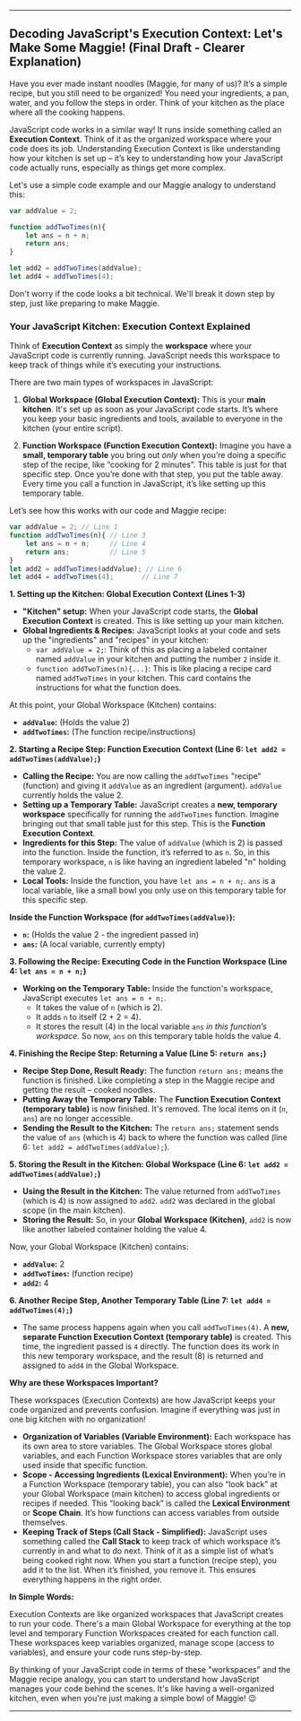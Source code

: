 
---

## Decoding JavaScript's Execution Context: Let's Make Some Maggie! (Final Draft - Clearer Explanation)

Have you ever made instant noodles (Maggie, for many of us)? It’s a simple recipe, but you still need to be organized! You need your ingredients, a pan, water, and you follow the steps in order. Think of your kitchen as the place where all the cooking happens.

JavaScript code works in a similar way! It runs inside something called an **Execution Context**. Think of it as the organized workspace where your code does its job. Understanding Execution Context is like understanding how your kitchen is set up – it’s key to understanding how your JavaScript code actually runs, especially as things get more complex.

Let's use a simple code example and our Maggie analogy to understand this:

```javascript
var addValue = 2;

function addTwoTimes(n){
    let ans = n + n;
    return ans;
}

let add2 = addTwoTimes(addValue);
let add4 = addTwoTimes(4);
```

Don't worry if the code looks a bit technical. We'll break it down step by step, just like preparing to make Maggie.

### Your JavaScript Kitchen: Execution Context Explained

Think of **Execution Context** as simply the **workspace** where your JavaScript code is currently running.  JavaScript needs this workspace to keep track of things while it’s executing your instructions.

There are two main types of workspaces in JavaScript:

1.  **Global Workspace (Global Execution Context):** This is your **main kitchen**. It's set up as soon as your JavaScript code starts. It’s where you keep your basic ingredients and tools, available to everyone in the kitchen (your entire script).

2.  **Function Workspace (Function Execution Context):** Imagine you have a **small, temporary table** you bring out *only* when you’re doing a specific step of the recipe, like “cooking for 2 minutes”. This table is just for that specific step. Once you’re done with that step, you put the table away.  Every time you call a function in JavaScript, it’s like setting up this temporary table.

Let’s see how this works with our code and Maggie recipe:

```javascript
var addValue = 2; // Line 1
function addTwoTimes(n){ // Line 3
    let ans = n + n;     // Line 4
    return ans;          // Line 5
}
let add2 = addTwoTimes(addValue); // Line 6
let add4 = addTwoTimes(4);       // Line 7
```

**1. Setting up the Kitchen: Global Execution Context (Lines 1-3)**

*   **"Kitchen" setup:** When your JavaScript code starts, the **Global Execution Context** is created. This is like setting up your main kitchen.
*   **Global Ingredients & Recipes:** JavaScript looks at your code and sets up the "ingredients" and "recipes" in your kitchen:
    *   `var addValue = 2;`:  Think of this as placing a labeled container named `addValue` in your kitchen and putting the number `2` inside it.
    *   `function addTwoTimes(n){...}`: This is like placing a recipe card named `addTwoTimes` in your kitchen. This card contains the instructions for what the function does.

At this point, your Global Workspace (Kitchen) contains:

*   **`addValue`:**  (Holds the value 2)
*   **`addTwoTimes`:** (The function recipe/instructions)

**2. Starting a Recipe Step: Function Execution Context (Line 6: `let add2 = addTwoTimes(addValue);`)**

*   **Calling the Recipe:**  You are now calling the `addTwoTimes` "recipe" (function) and giving it `addValue` as an ingredient (argument).  `addValue` currently holds the value 2.
*   **Setting up a Temporary Table:** JavaScript creates a **new, temporary workspace** specifically for running the `addTwoTimes` function. Imagine bringing out that small table just for this step. This is the **Function Execution Context**.
*   **Ingredients for this Step:** The value of `addValue` (which is 2) is passed into the function. Inside the function, it’s referred to as `n`. So, in this temporary workspace, `n` is like having an ingredient labeled "n" holding the value 2.
*   **Local Tools:** Inside the function, you have `let ans = n + n;`. `ans` is a local variable, like a small bowl you only use on this temporary table for this specific step.

**Inside the Function Workspace (for `addTwoTimes(addValue)`):**

*   **`n`:** (Holds the value 2 - the ingredient passed in)
*   **`ans`:** (A local variable, currently empty)

**3. Following the Recipe: Executing Code in the Function Workspace (Line 4: `let ans = n + n;`)**

*   **Working on the Temporary Table:** Inside the function's workspace, JavaScript executes `let ans = n + n;`.
    *   It takes the value of `n` (which is 2).
    *   It adds `n` to itself (2 + 2 = 4).
    *   It stores the result (4) in the local variable `ans` *in this function’s workspace*. So now, `ans` on this temporary table holds the value 4.

**4. Finishing the Recipe Step: Returning a Value (Line 5: `return ans;`)**

*   **Recipe Step Done, Result Ready:** The function `return ans;` means the function is finished. Like completing a step in the Maggie recipe and getting the result – cooked noodles.
*   **Putting Away the Temporary Table:** The **Function Execution Context (temporary table)** is now finished. It's removed.  The local items on it (`n`, `ans`) are no longer accessible.
*   **Sending the Result to the Kitchen:** The `return ans;` statement sends the value of `ans` (which is 4) back to where the function was called (line 6: `let add2 = addTwoTimes(addValue);`).

**5. Storing the Result in the Kitchen: Global Workspace (Line 6: `let add2 = addTwoTimes(addValue);`)**

*   **Using the Result in the Kitchen:** The value returned from `addTwoTimes` (which is 4) is now assigned to `add2`. `add2` was declared in the global scope (in the main kitchen).
*   **Storing the Result:** So, in your **Global Workspace (Kitchen)**, `add2` is now like another labeled container holding the value 4.

Now, your Global Workspace (Kitchen) contains:

*   **`addValue`:** 2
*   **`addTwoTimes`:** (function recipe)
*   **`add2`:** 4

**6. Another Recipe Step, Another Temporary Table (Line 7: `let add4 = addTwoTimes(4);`)**

*   The same process happens again when you call `addTwoTimes(4)`. A **new, separate Function Execution Context (temporary table)** is created. This time, the ingredient passed is `4` directly. The function does its work in this new temporary workspace, and the result (8) is returned and assigned to `add4` in the Global Workspace.

**Why are these Workspaces Important?**

These workspaces (Execution Contexts) are how JavaScript keeps your code organized and prevents confusion.  Imagine if everything was just in one big kitchen with no organization!

*   **Organization of Variables (Variable Environment):** Each workspace has its own area to store variables. The Global Workspace stores global variables, and each Function Workspace stores variables that are only used inside that specific function.
*   **Scope - Accessing Ingredients (Lexical Environment):** When you’re in a Function Workspace (temporary table), you can also “look back” at your Global Workspace (main kitchen) to access global ingredients or recipes if needed. This “looking back” is called the **Lexical Environment** or **Scope Chain**. It’s how functions can access variables from outside themselves.
*   **Keeping Track of Steps (Call Stack - Simplified):** JavaScript uses something called the **Call Stack** to keep track of which workspace it’s currently in and what to do next.  Think of it as a simple list of what’s being cooked right now. When you start a function (recipe step), you add it to the list. When it’s finished, you remove it. This ensures everything happens in the right order.

**In Simple Words:**

Execution Contexts are like organized workspaces that JavaScript creates to run your code. There's a main Global Workspace for everything at the top level and temporary Function Workspaces created for each function call. These workspaces keep variables organized, manage scope (access to variables), and ensure your code runs step-by-step.

By thinking of your JavaScript code in terms of these "workspaces" and the Maggie recipe analogy, you can start to understand how JavaScript manages your code behind the scenes.  It's like having a well-organized kitchen, even when you're just making a simple bowl of Maggie! 😉

---
